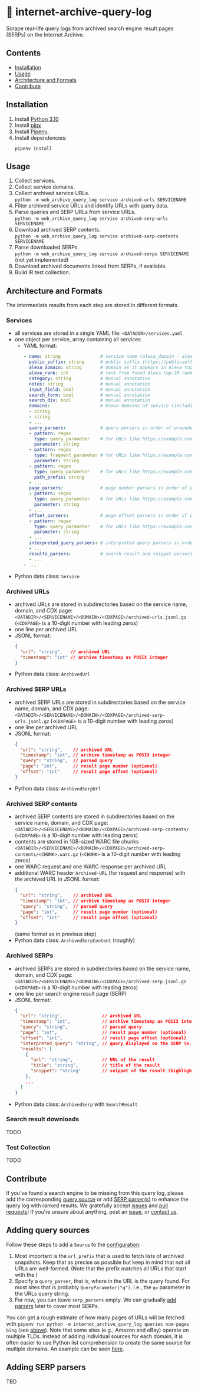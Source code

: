 # 📜 internet-archive-query-log

Scrape real-life query logs from archived search engine result pages (SERPs) on the Internet Archive.

## Contents

- [Installation](#installation)
- [Usage](#usage)
- [Architecture and Formats](#architecture-and-formats)
- [Contribute](#contribute)

## Installation

1. Install [Python 3.10](https://python.org/downloads/)
2. Install [pipx](https://pipxproject.github.io/pipx/installation/#install-pipx)
3. Install [Pipenv](https://pipenv.pypa.io/en/latest/install/#isolated-installation-of-pipenv-with-pipx).
4. Install dependencies:
    ```shell
    pipenv install
    ```

## Usage

1. Collect services.
2. Collect service domains.
3. Collect archived service URLs.  
   `python -m web_archive_query_log service archived-urls SERVICENAME`
4. Filter archived service URLs and identify URLs with query data.
5. Parse queries and SERP URLs from service URLs.  
   `python -m web_archive_query_log service archived-serp-urls SERVICENAME`
6. Download archived SERP contents.  
   `python -m web_archive_query_log service archived-serp-contents SERVICENAME`
7. Parse downloaded SERPs.  
   `python -m web_archive_query_log service archived-serps SERVICENAME` (not yet implemented)
8. Download archived documents linked from SERPs, if available.
9. Build IR test collection.

## Architecture and Formats

The intermediate results from each step are stored in different formats.

### Services

- all services are stored in a single YAML file:
  `<DATADIR>/services.yaml`
- one object per service, array containing all services
  - YAML format:
     ```yaml
     - name: string               # service name (alexa_domain - alexa_public_suffix)
       public_suffix: string      # public suffix (https://publicsuffix.org/) of alexa_domain
       alexa_domain: string       # domain as it appears in Alexa top-1M ranks
       alexa_rank: int            # rank from fused Alexa top-1M rankings
       category: string           # manual annotation
       notes: string              # manual annotation
       input_field: bool          # manual annotation
       search_form: bool          # manual annotation
       search_div: bool           # manual annotation
       domains:                   # known domains of service (including the main domain)
       - string
       - string
       - ...
       query_parsers:             # query parsers in order of precedence
       - pattern: regex
         type: query_parameter    # for URLs like https://example.com/search?q=foo
         parameter: string
       - pattern: regex
         type: fragment_parameter # for URLs like https://example.com/search#q=foo
         parameter: string
       - pattern: regex
         type: query_parameter    # for URLs like https://example.com/search/foo
         path_prefix: string
       - ...
       page_parsers:              # page number parsers in order of precedence
       - pattern: regex
         type: query_parameter    # for URLs like https://example.com/search?page=2
         parameter: string
       - ...
       offset_parsers:            # page offset parsers in order of precedence
       - pattern: regex
         type: query_parameter    # for URLs like https://example.com/search?start=11
         parameter: string
       - ...
       interpreted_query_parsers: # interpreted query parsers in order of precedence
       - ...
       results_parsers:           # search result and snippet parsers in order of precedence
       - ...
     - ...
     ```
- Python data class: `Service`

### Archived URLs

- archived URLs are stored in subdirectories based on the service name, domain, and CDX page:
  `<DATADIR>/<SERVICENAME>/<DOMAIN>/<CDXPAGE>/archived-urls.jsonl.gz` (`<CDXPAGE>` is a 10-digit number with leading zeros)
- one line per archived URL
- JSONL format:
   ```json
   {
     "url": "string",   // archived URL
     "timestamp": "int" // archive timestamp as POSIX integer
   }
   ```
- Python data class: `ArchivedUrl`

### Archived SERP URLs

- archived SERP URLs are stored in subdirectories based on the service name, domain, and CDX page:
  `<DATADIR>/<SERVICENAME>/<DOMAIN>/<CDXPAGE>/archived-serp-urls.jsonl.gz` (`<CDXPAGE>` is a 10-digit number with leading zeros)
- one line per archived URL
- JSONL format:
   ```json
   {
     "url": "string",    // archived URL
     "timestamp": "int", // archive timestamp as POSIX integer
     "query": "string",  // parsed query
     "page": "int",      // result page number (optional)
     "offset": "int"     // result page offset (optional)
   }
   ```
- Python data class: `ArchivedSerpUrl`

### Archived SERP contents

- archived SERP contents are stored in subdirectories based on the service name, domain, and CDX page:
  `<DATADIR>/<SERVICENAME>/<DOMAIN>/<CDXPAGE>/archived-serp-contents/` (`<CDXPAGE>` is a 10-digit number with leading zeros)
- contents are stored in 1GB-sized WARC file chunks
  `<DATADIR>/<SERVICENAME>/<DOMAIN>/<CDXPAGE>/archived-serp-contents/<CHUNK>.warc.gz` (`<CHUNK>` is a 10-digit number with leading zeros)
- one WARC request and one WARC response per archived URL
- additional WARC header `Archived-URL` (for request and response) with the archived URL in JSONL format:
   ```json
   {
     "url": "string",    // archived URL
     "timestamp": "int", // archive timestamp as POSIX integer
     "query": "string",  // parsed query
     "page": "int",      // result page number (optional)
     "offset": "int"     // result page offset (optional)
   }
   ```
  (same format as in previous step)
- Python data class: `ArchivedSerpContent` (roughly)

### Archived SERPs

- archived SERPs are stored in subdirectories based on the service name, domain, and CDX page:
  `<DATADIR>/<SERVICENAME>/<DOMAIN>/<CDXPAGE>/archived-serp.jsonl.gz` (`<CDXPAGE>` is a 10-digit number with leading zeros)
- one line per search engine result page (SERP)
- JSONL format:
   ```json
   {
     "url": "string",               // archived URL
     "timestamp": "int",            // archive timestamp as POSIX integer
     "query": "string",             // parsed query
     "page": "int",                 // result page number (optional)
     "offset": "int",               // result page offset (optional)
     "interpreted_query": "string", // query displayed on the SERP (e.g. with spelling correction; optional)
     "results": [
       {
         "url": "string",           // URL of the result
         "title": "string",         // title of the result
         "snippet": "string"        // snippet of the result (highlighting normalized to <em>)
       },
       ...
     ]
   }
   ```
- Python data class: `ArchivedSerp` with `SearchResult`

### Search result downloads

TODO

### Test Collection

TODO

## Contribute

If you've found a search engine to be missing from this query log, please add the corresponding [query source](#adding-query-sources) or add [SERP parser(s)](#adding-serp-parsers) to enhance the query log with ranked results.
We gratefully accept [issues](https://git.webis.de/code-research/web-search/internet-archive-query-log/-/issues) and [pull requests](https://git.webis.de/code-research/web-search/internet-archive-query-log/-/merge_requests)!
If you're unsure about anything, post an [issue](https://git.webis.de/code-research/web-search/internet-archive-query-log/-/issues), or [contact us](mailto:jan.reimer@student.uni-halle.de).

## Adding query sources

Follow these steps to add a `Source` to the [configuration](web_archive_query_log/config.py):
1. Most important is the `url_prefix` that is used to fetch lists of archived snapshots. Keep that as precise as possible but keep in mind that not all URLs are well-formed. (Note that the prefix matches all URLs that start with the )
2. Specify a `query_parser`, that is, where in the URL is the query found. For most sites that is probably `QueryParameter("q")`, i.e., the `q=` parameter in the URLs query string.
3. For now, you can leave `serp_parsers` empty. We can gradually [add parsers](#adding-serp-parsers) later to cover most SERPs.

You can get a rough estimate of how many pages of URLs will be fetched with `pipenv run python -m internet_archive_query_log queries num-pages bing` (see [above](#queries)).
Note that some sites (e.g., Amazon and eBay) operate on multiple TLDs. Instead of adding individual sources for each domain, it is often easier to use Python list comprehension to create the same source for multiple domains.
An example can be seen [here](https://git.webis.de/code-research/web-search/web-archive-query-log/-/blob/d6d927248e0c215cffe68d064097a7290ee47de0/internet_archive_query_log/config.py#L193-L200).

## Adding SERP parsers

TBD
